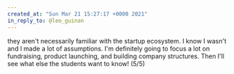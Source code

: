 ```yaml
---
created_at: "Sun Mar 21 15:27:17 +0000 2021"
in_reply_to: @leo_guinan
---
```


they aren't necessarily familiar with the startup ecosystem. I know I wasn't and I made a lot of assumptions. I'm definitely going to focus a lot on fundraising, product launching, and building company structures. Then I'll see what else the students want to know! (5/5)